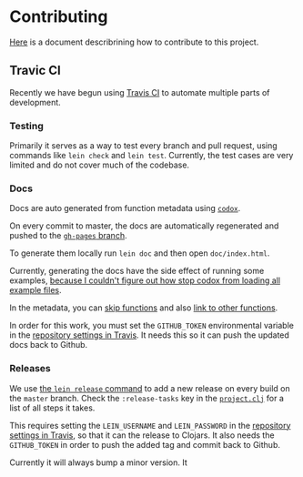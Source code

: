 # Contributing

[Here](https://gist.github.com/thelmuth/1361411) is a document describrining how
to contribute to this project.

## Travic CI
Recently we have begun using [Travis CI](travis-ci.org) to automate multiple
parts of development.

### Testing

Primarily it serves as a way to test every branch and pull request, using commands
like `lein check` and `lein test`. Currently, the test cases are very limited
and do not cover much of the codebase.

### Docs

Docs are auto generated from function metadata using
[`codox`](https://github.com/weavejester/codox).

On every commit to master, the docs are automatically regenerated and pushed
to the [`gh-pages` branch](http://lspector.github.io/Clojush/).

To generate them locally run `lein doc` and then open `doc/index.html`.

Currently, generating the docs have the side effect of running some examples,
[because I couldn't figure out how stop codox from loading all example files](https://github.com/weavejester/codox/issues/100).

In the metadata, you can [skip functions](https://github.com/weavejester/codox#metadata-options)
and also [link to other functions](https://github.com/weavejester/codox#docstring-formats).

In order for this work, you must set the `GITHUB_TOKEN` environmental variable
in the [repository settings in Travis](http://docs.travis-ci.com/user/environment-variables/#Defining-Variables-in-Repository-Settings).
It needs this so it can push the updated docs back to Github.

### Releases

We use [the `lein release` command](https://github.com/technomancy/leiningen/blob/master/doc/DEPLOY.md#releasing-simplified)
to add a new release on every build on the `master` branch. Check the 
`:release-tasks` key in the [`project.clj`](./project.clj) for a list of 
all steps it takes.

This requires setting the `LEIN_USERNAME` and `LEIN_PASSWORD` in 
the [repository settings in Travis](http://docs.travis-ci.com/user/environment-variables/#Defining-Variables-in-Repository-Settings),
so that it can the release to Clojars. It also needs the `GITHUB_TOKEN`
in order to push the added tag and commit back to Github.

Currently it will always bump a minor version. It
